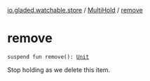 [io.gladed.watchable.store](../index.md) / [MultiHold](index.md) / [remove](./remove.md)

# remove

`suspend fun remove(): `[`Unit`](https://kotlinlang.org/api/latest/jvm/stdlib/kotlin/-unit/index.html)

Stop holding as we delete this item.

